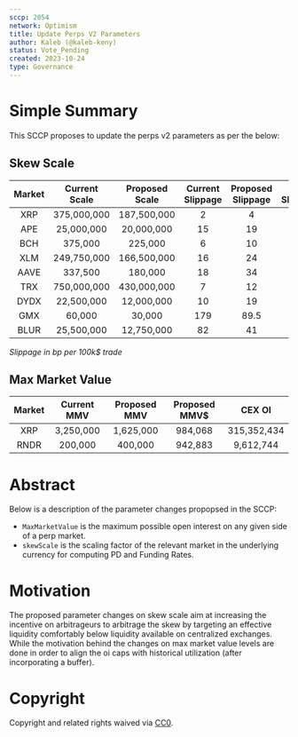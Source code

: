 ```yaml
---
sccp: 2054
network: Optimism
title: Update Perps V2 Parameters
author: Kaleb (@kaleb-keny)
status: Vote_Pending
created: 2023-10-24
type: Governance
---
```


# Simple Summary

This SCCP proposes to update the perps v2 parameters as per the below:

## Skew Scale

| **Market** | **Current Scale** | **Proposed Scale** | **Current Slippage** | **Proposed Slippage** | **Cex Slippage** |
|:----------:|:-----------------:|:------------------:|:--------------------:|:---------------------:|:----------------:|
|     XRP    |    375,000,000    |     187,500,000    |           2          |           4           |         2        |
|     APE    |     25,000,000    |     20,000,000     |          15          |           19          |         9        |
|     BCH    |      375,000      |       225,000      |           6          |           10          |         5        |
|     XLM    |    249,750,000    |     166,500,000    |          16          |           24          |        12        |
|    AAVE    |      337,500      |       180,000      |          18          |           34          |        16        |
|     TRX    |    750,000,000    |     430,000,000    |           7          |           12          |         6        |
|    DYDX    |     22,500,000    |     12,000,000     |          10          |           19          |        12        |
|     GMX    |       60,000      |       30,000       |          179         |          89.5         |        20        |
|    BLUR    |     25,500,000    |     12,750,000     |          82          |           41          |        10        |

*Slippage in bp per 100k$ trade*

## Max Market Value

| **Market** | **Current MMV** | **Proposed MMV** | **Proposed MMV$** |  **CEX OI** |
|:----------:|:---------------:|:----------------:|:-----------------:|:-----------:|
|     XRP    |    3,250,000    |     1,625,000    |      984,068      | 315,352,434 |
|    RNDR    |     200,000     |      400,000     |      942,883      |  9,612,744  |

# Abstract

Below is a description of the parameter changes propopsed in the SCCP:
- `MaxMarketValue` is the maximum possible open interest on any given side of a perp market.
- `skewScale` is the scaling factor of the relevant market in the underlying currency for computing PD and Funding Rates.

# Motivation

The proposed parameter changes on skew scale aim at increasing the incentive on arbitrageurs to arbitrage the skew by targeting an effective liquidity comfortably below liquidity available on centralized exchanges. While the motivation behind the changes on max market value levels are done in order to align the oi caps with historical utilization (after incorporating a buffer). 

# Copyright

Copyright and related rights waived via [CC0](https://creativecommons.org/publicdomain/zero/1.0/).


